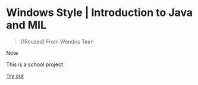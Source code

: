 ﻿# Windows Style | Introduction to Java and MIL

> [!Reused]
> From Wendos Teen

> [!NOTE]
> This is a school project

[Try out](https://jabaitech.github.io/comprog1-java-windows/)
